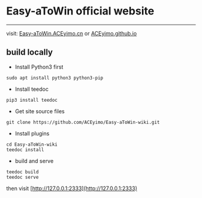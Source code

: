 # Easy-aToWin official website
---

visit: [Easy-aToWin.ACEyimo.cn](https://Easy-aToWin.ACEyimo.cn) or [ACEyimo.github.io](https://ACEyimo.github.io)


## build locally

* Install Python3 first

```
sudo apt install python3 python3-pip
```

* Install teedoc
```
pip3 install teedoc
```

* Get site source files

```
git clone https://github.com/ACEyimo/Easy-aToWin-wiki.git
```

* Install plugins

```
cd Easy-aToWin-wiki
teedoc install
```

* build and serve

```
teedoc build
teedoc serve
```

then visit [http://127.0.0.1:2333](http://127.0.0.1:2333)


